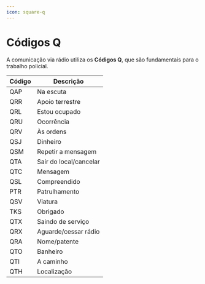 ```yaml
---
icon: square-q
---
```


# Códigos Q

A comunicação via rádio utiliza os **Códigos Q**, que são fundamentais para o trabalho policial.

| Código | Descrição              |
| ------ | ---------------------- |
| QAP    | Na escuta              |
| QRR    | Apoio terrestre        |
| QRL    | Estou ocupado          |
| QRU    | Ocorrência             |
| QRV    | Às ordens              |
| QSJ    | Dinheiro               |
| QSM    | Repetir a mensagem     |
| QTA    | Sair do local/cancelar |
| QTC    | Mensagem               |
| QSL    | Compreendido           |
| PTR    | Patrulhamento          |
| QSV    | Viatura                |
| TKS    | Obrigado               |
| QTX    | Saindo de serviço      |
| QRX    | Aguarde/cessar rádio   |
| QRA    | Nome/patente           |
| QTO    | Banheiro               |
| QTI    | A caminho              |
| QTH    | Localização            |
